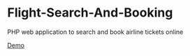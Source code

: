 # Flight-Search-And-Booking
PHP web application to search and book airline tickets online


<a href="https://ghoomo.dbadaya.com" target="_blank">Demo</a>
